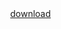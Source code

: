 <html>
<!--# 2021-1-OSSP2-Opener-1
동국대학교 컴퓨터공학과 2021-1 공개SW프로젝트 1조 Opener
webstore-->
<head>
         <a href="https://pyr53540.github.io" id="link">download</a>
         <meta http-equiv="Permissions-Policy" content="interest-cohort=()"/>
         <link rel="shortcut icon" href="#">
         <meta charset="utf-8">
         <title>welvi store</title> 
         <style media="screen">
                  body{                     
                  display: flex;
                  min-height: 100vh;
                  width: 100%; 
                  pading: 0;
                  margin: 0;
                  algin-items: center;
                  justify-content: center;
                  flex-direction: column;
                  }
                           
                  #uploader {
                  -webkit-appearance: none;
                  appearance: none;
                  width: 50%;
                  margin-bottom: 10px;
                  }
         </style>
</head>

<body>

<progress value="0" max="100" id="uploader">0%</progress>
<input type="file" value="upload" id="fileButton" />

<script src="https://www.gstatic.com/firebasejs/8.5.0/firebase-app.js"></script>
<script src="https://www.gstatic.com/firebasejs/8.5.0/firebase-analytics.js"></script>
<script src="https://www.gstatic.com/firebasejs/8.5.0/firebase-storage.js"></script>
<script>
         <!--initialize firebase-->
         var config = {
         apiKey: "AIzaSyBFpJ_jHiLPpl4HZckHefuj4_XJxSQTvlg",
         authDomain: "opensw-opener.firebaseapp.com",
         databaseURL: "https://opensw-opener-default-rtdb.firebaseio.com",
         projectId: "opensw-opener",
         storageBucket: "opensw-opener.appspot.com",
         messagingSenderId: "1073815196228",
         appId: "1:1073815196228:web:429c5a2c3af05df4922211",
         measurementId: "G-GCDBT9FVRL"
         };
         firebase.initializeApp(config);
         firebase.analytics();
         
          <!-- download file-->
         var storage = firebase.storage();
         var storageRef = storage.ref();
         var listRef = storageRef.child('welvi/library');
         
         <!-- Find all the prefixes and items.-->
         listRef.listAll().then(function(res) {
                  res.prefixes.forEach(function(folderRef) {
                  // All the prefixes under listRef.
                  // You may call listAll() recursively on them.
                  });
                  res.items.forEach(function(itemRef) { 
                           console.log(itemRef);
                           itemRef.getDownloadURL().then(function(url) {
                                    console.log('File available at', url);
                                    document.getElementById("link").innerHTML = itemRef.name;
                                    document.getElementById("link").innerHTML += "<br>";
                                    document.getElementById("link").href = url;                         
                                    const xhr = new XMLHttpRequest();
                                    xhr.responseType = 'blob';
                                    xhr.onload = function(event) { var blob = xhr.response; };
                                    });
                  xhr.open('GET', url);
                  xhr.send();
  
                  }).catch(function(error) { 
                           // A full list of error codes is available at
                           // https://firebase.google.com/docs/storage/web/handle-errors
                           switch (error.code) {
                           case 'storage/object-not-found':
                           // File doesn't exist
                           break;

                           case 'storage/unauthorized':
                           // User doesn't have permission to access the object
                           break;

                           case 'storage/canceled':
                           // User canceled the upload
                           break;

                           case 'storage/unknown':
                           // Unknown error occurred, inspect the server response
                           break;
                           }
                  });
         }).catch(function(error) {  });
         
         <!-- get elements-->
         var uploader = document.getElementById('uploader');
         var fileButton = document.getElementById('fileButton');
         
         <!-- listen for file selection-->
         fileButton.addEventListener('change', function(e) {
                  <!--get file-->
                  var file = e.target.files[0];
         
                  <!--create a storage ref-->
                  var storageRef = firebase.storage().ref('welvi/withhold/' + file.name);
         
                  <!--upload file-->
                  var task = storageRef.put(file);
         
                  <!--update progress bar-->
                  task.on('state_changed',
                  
                           function progress(snapshot) {
                           var percentage = (snapshot.bytesTransferred / snapshot.totalBytes) * 100;
                           uploader.value = percentage;
                           },
                  
                           function error(err) {
                  
                           },
                  
                           function complete() {
                  
                           }
                  
                  );
         });

</script>

</body>
        
</html>

